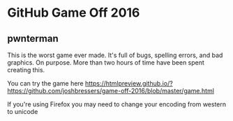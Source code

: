 # GitHub Game Off 2016

## pwnterman

This is the worst game ever made. It's full of bugs, spelling errors, and
bad graphics. On purpose. More than two hours of time have been spent
creating this.

You can try the game here
https://htmlpreview.github.io/?https://github.com/joshbressers/game-off-2016/blob/master/game.html


If you're using Firefox you may need to change your encoding from western
to unicode
